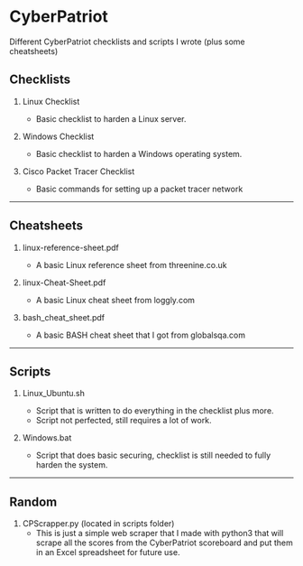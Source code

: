 # CyberPatriot
Different CyberPatriot checklists and scripts I wrote (plus some cheatsheets)
## Checklists
1. Linux Checklist
    - Basic checklist to harden a Linux server.

2. Windows Checklist
    - Basic checklist to harden a Windows operating system.

3. Cisco Packet Tracer Checklist
    - Basic commands for setting up a packet tracer network
-----------------------------------------------------------------------------------------------------------------------------------
## Cheatsheets
1. linux-reference-sheet.pdf
    - A basic Linux reference sheet from threenine.co.uk

2. linux-Cheat-Sheet.pdf
    - A basic Linux cheat sheet from loggly.com

3. bash_cheat_sheet.pdf
    - A basic BASH cheat sheet that I got from globalsqa.com
-----------------------------------------------------------------------------------------------------------------------------------
## Scripts
1. Linux_Ubuntu.sh
    - Script that is written to do everything in the checklist plus more.
    - Script not perfected, still requires a lot of work.

2. Windows.bat
    - Script that does basic securing, checklist is still needed to fully harden the system.
-----------------------------------------------------------------------------------------------------------------------------------
## Random
1. CPScrapper.py (located in scripts folder)
    - This is just a simple web scraper that I made with python3 that will scrape all the scores from the CyberPatriot scoreboard and put them in an Excel spreadsheet for future use.
